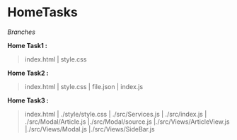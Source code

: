 # HomeTasks

*Branches*

**Home Task1 :**

> index.html | style.css 

**Home Task2 :**

> index.html | style.css | file.json | index.js 

**Home Task3 :**

> index.html | ./style/style.css | ./src/Services.js | ./src/index.js | ./src/Modal/Article.js |./src/Modal/source.js |./src/Views/ArticleView.js |./src/Views/Modal.js |./src/Views/SideBar.js
